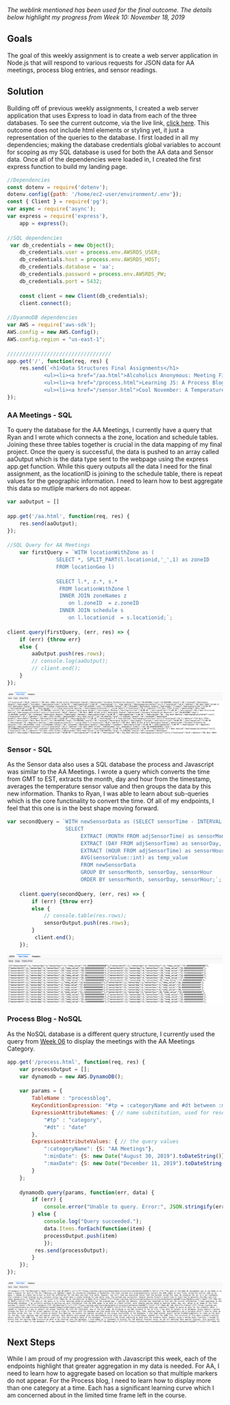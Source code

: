 *The weblink mentioned has been used for the final outcome. The details below highlight my progress from Week 10: November 18, 2019*

## Goals 
The goal of this weekly assignment is to create a web server application in Node.js that will respond to various requests for JSON data for AA meetings, process blog entries, and sensor readings. 

## Solution  
Building off of previous weekly assignments, I created a web server application that uses Express to load in data from each of the three databases. To see the current outcome, via the live link, [click here](http://52.87.186.251:8080). This outcome does not include html elements or styling yet, it just a representation of the queries to the database. I first loaded in all my dependencies; making the database credentials global variables to account for scoping as my SQL database is used for both the AA data and Sensor data. Once all of the dependencies were loaded in, I created the first express function to build my landing page. 

```javascript
//Dependencies 
const dotenv = require('dotenv');
dotenv.config({path: '/home/ec2-user/environment/.env'});
const { Client } = require('pg');
var async = require('async');
var express = require('express'),
    app = express();

//SQL dependencies
 var db_credentials = new Object();
    db_credentials.user = process.env.AWSRDS_USER;
    db_credentials.host = process.env.AWSRDS_HOST;
    db_credentials.database = 'aa';
    db_credentials.password = process.env.AWSRDS_PW;
    db_credentials.port = 5432;

    const client = new Client(db_credentials);
    client.connect();

//DyanmoDB dependencies
var AWS = require('aws-sdk');
AWS.config = new AWS.Config();
AWS.config.region = "us-east-1";

//////////////////////////////////
app.get('/', function(req, res) {
    res.send(`<h1>Data Structures Final Assignments</h1>
            <ul><li><a href="/aa.html">Alcoholics Anonymous: Meeting Finder</a></li></ul>
            <ul><li><a href="/process.html">Learning JS: A Process Blog</a></li></ul>
            <ul><li><a href="/sensor.html">Cool November: A Temperature Visualization</a></li></ul>`);
});
```

### AA Meetings - SQL 
To query the database for the AA Meetings, I currently have a query that Ryan and I wrote which connects a the zone, location and schedule tables. Joining these three tables together is crucial in the data mapping of my final project. Once the query is successful, the data is pushed to an array called aaOutput which is the data type sent to the webpage using the express app.get function. While this query outputs all the data I need for the final assignment, as the locationID is joining to the schedule table, there is repeat values for the geographic information. I need to learn how to best aggregate this data so mutliple markers do not appear. 

```javascript
var aaOutput = []

app.get('/aa.html', function(req, res) {
    res.send(aaOutput);
});

//SQL Query for AA Meetings
    var firstQuery = `WITH locationWithZone as (
                SELECT *, SPLIT_PART(l.locationid,'_',1) as zoneID
                FROM locationGeo l)
                
                SELECT l.*, z.*, s.*
                 FROM locationWithZone l
                 INNER JOIN zoneNames z 
                    on l.zoneID  = z.zoneID
                 INNER JOIN schedule s 
                    on l.locationid  = s.locationid;`;

client.query(firstQuery, (err, res) => {
    if (err) {throw err}
    else {
        aaOutput.push(res.rows);
        // console.log(aaOutput);
        // client.end();
    }
});
```
![Image of aa data](https://github.com/lulujordanna/data-structures/blob/master/week10/images/aa.png)

### Sensor - SQL 
As the Sensor data also uses a SQL database the process and Javascript was similar to the AA Meetings. I wrote a query which converts the time from GMT to EST, extracts the month, day and hour from the timestamp, averages the temperature sensor value and then groups the data by this new information. Thanks to Ryan, I was able to learn about sub-queries which is the core functinality to convert the time. Of all of my endpoints, I feel that this one is in the best shape moving forward. 

```javascript
var secondQuery = `WITH newSensorData as (SELECT sensorTime - INTERVAL '5 hours' as adjSensorTime, * FROM sensorData)
                   SELECT
                        EXTRACT (MONTH FROM adjSensorTime) as sensorMonth, 
                        EXTRACT (DAY FROM adjSensorTime) as sensorDay,
                        EXTRACT (HOUR FROM adjSensorTime) as sensorHour, 
                        AVG(sensorValue::int) as temp_value
                        FROM newSensorData
                        GROUP BY sensorMonth, sensorDay, sensorHour
                        ORDER BY sensorMonth, sensorDay, sensorHour;`;
   
    client.query(secondQuery, (err, res) => {
        if (err) {throw err}
        else {
            // console.table(res.rows);
            sensorOutput.push(res.rows);
        }
         client.end();
    });
```
![Image of sensor data](https://github.com/lulujordanna/data-structures/blob/master/week10/images/sensor.png)

### Process Blog - NoSQL 
As the NoSQL database is a different query structure, I currently used the query from [Week 06](https://github.com/lulujordanna/data-structures/tree/master/week06) to display the meetings with the AA Meetings Category. 

```javascript
app.get('/process.html', function(req, res) {
    var processOutput = [];
    var dynamodb = new AWS.DynamoDB();
    
    var params = {
        TableName : "processblog",
        KeyConditionExpression: "#tp = :categoryName and #dt between :minDate and :maxDate", // the query expression
        ExpressionAttributeNames: { // name substitution, used for reserved words in DynamoDB
            "#tp" : "category", 
            "#dt" : "date"
        },
        ExpressionAttributeValues: { // the query values
            ":categoryName": {S: "AA Meetings"}, 
            ":minDate": {S: new Date("August 30, 2019").toDateString()},
            ":maxDate": {S: new Date("December 11, 2019").toDateString()}
        }
    };
    
    dynamodb.query(params, function(err, data) {
        if (err) {
            console.error("Unable to query. Error:", JSON.stringify(err, null, 2));
        } else {
            console.log("Query succeeded.");
            data.Items.forEach(function(item) {
            processOutput.push(item)
            });
         res.send(processOutput);
        }
    });
});
```
![Image of process blog data](https://github.com/lulujordanna/data-structures/blob/master/week10/images/process.png)

## Next Steps 
While I am proud of my progression with Javascript this week, each of the endpoints highlight that greater aggregation in my data is needed. For AA, I need to learn how to aggregate based on location so that multiple markers do not appear. For the Process blog, I need to learn how to display more than one category at a time. Each has a significant learning curve which I am concerned about in the limited time frame left in the course. 
